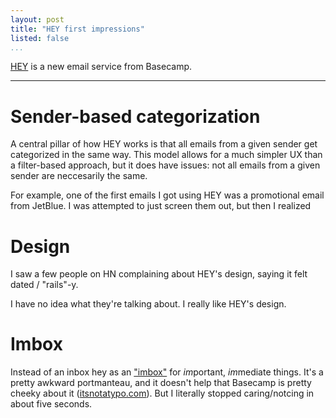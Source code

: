 ```yaml
---
layout: post
title: "HEY first impressions"
listed: false
...
```


[HEY](http://hey.com) is a new email service from Basecamp.

---

# Sender-based categorization

A central pillar of how HEY works is that all emails from a given sender get
categorized in the same way. This model allows for a much simpler UX than a
filter-based approach, but it does have issues: not all emails from a given
sender are neccesarily the same.

For example, one of the first emails I got using HEY was a promotional email
from JetBlue. I was attempted to just screen them out, but then I realized

# Design

I saw a few people on HN complaining about HEY's design, saying it felt
dated / "rails"-y.

I have no idea what they're talking about. I really like HEY's design.

# Imbox

Instead of an inbox hey as an ["imbox"](https://hey.com/features/the-imbox/)
for <em>im</em>portant, <em>im</em>mediate things. It's a pretty awkward
portmanteau, and it doesn't help that Basecamp is pretty cheeky about it
([itsnotatypo.com](http://itsnotatypo.com)). But I literally stopped
caring/notcing in about five seconds.

